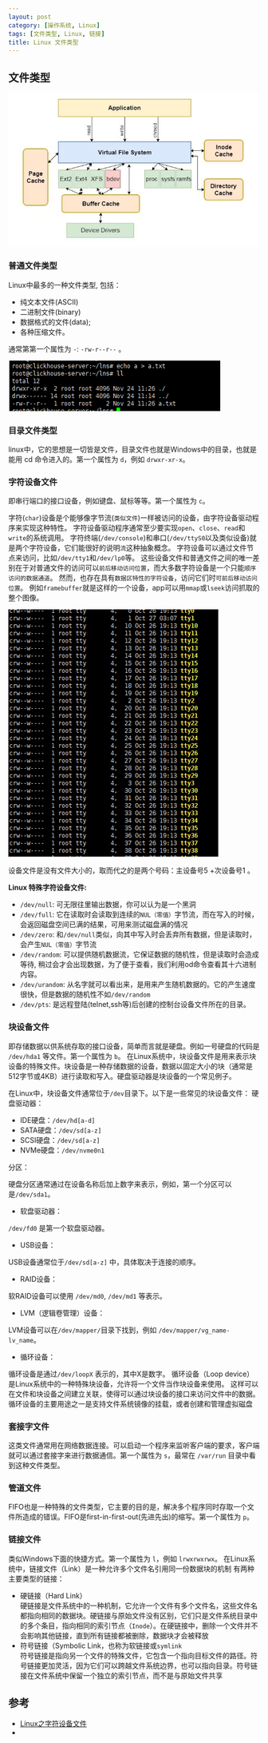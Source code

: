 ```yaml
---
layout: post
category: [操作系统, Linux]
tags: [文件类型, Linux, 链接]
title: Linux 文件类型
---
```


## 文件类型

![img.png](../../../assets/posts/Os/Linux/20231124/lfs.png)

### 普通文件类型

Linux中最多的一种文件类型, 包括：
- 纯文本文件(ASCII)
- 二进制文件(binary)
- 数据格式的文件(data);
- 各种压缩文件。

通常第第一个属性为 `-`: `-rw-r--r--` 。

![img.png](../../../assets/posts/Os/Linux/20231124/nomal_file.png)

###  目录文件类型

linux中，它的思想是一切皆是文件，目录文件也就是Windows中的目录，也就是能用 cd 命令进入的。第一个属性为 `d`，例如 `drwxr-xr-x`。

### 字符设备文件

即串行端口的接口设备，例如键盘、鼠标等等。第一个属性为 `c`。

字符(`char`)设备是个能够像字节流(`类似文件`)一样被访问的设备，由字符设备驱动程序来实现这种特性。
字符设备驱动程序通常至少要实现`open`、`close`、`read`和`write`的系统调用。
字符终端(`/dev/console`)和串口(`/dev/ttyS0`以及类似设备)就是两个字符设备，它们能很好的说明`流`这种抽象概念。
字符设备可以通过文件节点来访问，比如`/dev/tty1`和`/dev/lp0`等。
这些设备文件和普通文件之间的唯一差别在于对普通文件的访问可以`前后移动访问位置`，而大多数字符设备是一个只能`顺序访问的数据通道`。
然而，也存在具有`数据区特性的字符设备`，访问它们时`可前后移动访问位置`。
例如`framebuffer`就是这样的一个设备，app可以用`mmap`或`lseek`访问抓取的整个图像。

![img.png](../../../assets/posts/Os/Linux/20231124/char_file.png)

设备文件是没有文件大小的，取而代之的是两个号码：主设备号5 +次设备号1 。

**Linux 特殊字符设备文件:**

- `/dev/null`: 可无限往里输出数据，你可以认为是一个黑洞
- `/dev/full`: 它在读取时会读取到连续的`NUL（零值）`字节流，而在写入的时候，会返回磁盘空间已满的结果，可用来测试磁盘满的情况
- `/dev/zero`: 和`/dev/null`类似，向其中写入时会丢弃所有数据，但是读取时，会产生`NUL（零值）`字节流
- `/dev/random`: 可以提供随机数据流，它保证数据的随机性，但是读取时会造成等待, 稍过会才会出现数据，为了便于查看，我们利用od命令查看其十六进制内容。
- `/dev/urandom`: 从名字就可以看出来，是用来产生随机数据的。它的产生速度很快，但是数据的随机性不如`/dev/random`
- `/dev/pts`: 是远程登陆(telnet,ssh等)后创建的控制台设备文件所在的目录。

### 块设备文件

即存储数据以供系统存取的接口设备，简单而言就是硬盘。例如一号硬盘的代码是 `/dev/hda1` 等文件。第一个属性为 `b`。
在Linux系统中，块设备文件是用来表示块设备的特殊文件。块设备是一种存储数据的设备，数据以固定大小的块（通常是512字节或4KB）进行读取和写入。硬盘驱动器是块设备的一个常见例子。

在Linux中，块设备文件通常位于`/dev`目录下。以下是一些常见的块设备文件：
硬盘驱动器：

- IDE硬盘：`/dev/hd[a-d]`
- SATA硬盘：`/dev/sd[a-z]`
- SCSI硬盘：`/dev/sd[a-z]`
- NVMe硬盘：`/dev/nvme0n1`

分区：

硬盘分区通常通过在设备名称后加上数字来表示，例如，第一个分区可以是`/dev/sda1`。

- 软盘驱动器：

`/dev/fd0` 是第一个软盘驱动器。

- USB设备：

USB设备通常位于`/dev/sd[a-z]` 中，具体取决于连接的顺序。

- RAID设备：

软RAID设备可以使用 `/dev/md0`, `/dev/md1` 等表示。

- LVM（逻辑卷管理）设备：

LVM设备可以在`/dev/mapper/`目录下找到，例如 `/dev/mapper/vg_name-lv_name`。

- 循环设备：

循环设备是通过`/dev/loopX` 表示的，其中X是数字。
循环设备（Loop device）是Linux系统中的一种特殊块设备，允许将一个文件当作块设备来使用。
这样可以在文件和块设备之间建立关联，使得可以通过块设备的接口来访问文件中的数据。
循环设备的主要用途之一是支持文件系统镜像的挂载，或者创建和管理虚拟磁盘


### 套接字文件

这类文件通常用在网络数据连接。可以启动一个程序来监听客户端的要求，客户端就可以通过套接字来进行数据通信。第一个属性为 `s`，最常在 `/var/run` 目录中看到这种文件类型。

### 管道文件

FIFO也是一种特殊的文件类型，它主要的目的是，解决多个程序同时存取一个文件所造成的错误。FIFO是first-in-first-out(先进先出)的缩写。第一个属性为 `p`。

### 链接文件

类似Windows下面的快捷方式。第一个属性为 `l`，例如 `lrwxrwxrwx`。
在Linux系统中，链接文件（Link）是一种允许多个文件名引用同一份数据块的机制
有两种主要类型的链接：
- 硬链接（Hard Link）  
  硬链接是文件系统中的一种机制，它允许一个文件有多个文件名，这些文件名都指向相同的数据块。硬链接与原始文件没有区别，它们只是文件系统目录中的多个条目，指向相同的索引节点（`Inode`）。在硬链接中，删除一个文件并不会影响其他链接，直到所有链接都被删除，数据块才会被释放
- 符号链接（Symbolic Link，也称为软链接或`symlink`  
  符号链接是指向另一个文件的特殊文件，它包含一个指向目标文件的路径。符号链接更加灵活，因为它们可以跨越文件系统边界，也可以指向目录。符号链接在文件系统中保留一个独立的索引节点，而不是与原始文件共享



## 参考

- [Linux之字符设备文件](https://blog.csdn.net/weixin_45063703/article/details/117419381)
- 
